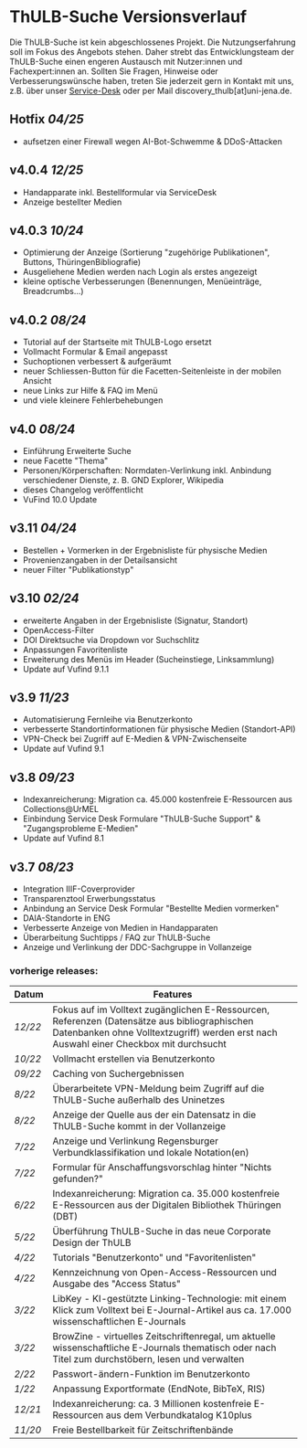 # ThULB-Suche Versionsverlauf

Die ThULB-Suche ist kein abgeschlossenes Projekt. Die Nutzungserfahrung soll im Fokus des Angebots stehen.
Daher strebt das Entwicklungsteam der ThULB-Suche einen engeren Austausch mit Nutzer:innen und Fachexpert:innen an.
Sollten Sie Fragen, Hinweise oder Verbesserungswünsche haben, treten Sie jederzeit gern in Kontakt mit uns,
z.B. über unser [Service-Desk](https://servicedesk.uni-jena.de/plugins/servlet/desk/portal/140/create/1001?customfield_12342=20009) oder per Mail discovery_thulb[at]uni-jena.de.

## Hotfix *04/25*
- aufsetzen einer Firewall wegen AI-Bot-Schwemme & DDoS-Attacken

## v4.0.4 *12/25*
- Handapparate inkl. Bestellformular via ServiceDesk
- Anzeige bestellter Medien

## v4.0.3 *10/24*
- Optimierung der Anzeige (Sortierung "zugehörige Publikationen", Buttons, ThüringenBibliografie)
- Ausgeliehene Medien werden nach Login als erstes angezeigt
- kleine optische Verbesserungen (Benennungen, Menüeinträge, Breadcrumbs...)

## v4.0.2 *08/24*
- Tutorial auf der Startseite mit ThULB-Logo ersetzt 
- Vollmacht Formular & Email angepasst
- Suchoptionen verbessert & aufgeräumt
- neuer Schliessen-Button für die Facetten-Seitenleiste in der mobilen Ansicht
- neue Links zur Hilfe & FAQ im Menü
- und viele kleinere Fehlerbehebungen

## v4.0 *08/24*
- Einführung Erweiterte Suche
- neue Facette "Thema"
- Personen/Körperschaften: Normdaten-Verlinkung inkl. Anbindung verschiedener Dienste, z. B. GND Explorer, Wikipedia
- dieses Changelog veröffentlicht
- VuFind 10.0 Update

## v3.11 *04/24*
- Bestellen + Vormerken in der Ergebnisliste für physische Medien
- Provenienzangaben in der Detailsansicht
- neuer Filter "Publikationstyp"

## v3.10 *02/24*
- erweiterte Angaben in der Ergebnisliste (Signatur, Standort)
- OpenAccess-Filter
- DOI Direktsuche via Dropdown vor Suchschlitz
- Anpassungen Favoritenliste
- Erweiterung des Menüs im Header (Sucheinstiege, Linksammlung)
- Update auf Vufind 9.1.1

## v3.9 *11/23*
- Automatisierung Fernleihe via Benutzerkonto
- verbesserte Standortinformationen für physische Medien (Standort-API)
- VPN-Check bei Zugriff auf E-Medien & VPN-Zwischenseite
- Update auf Vufind 9.1

## v3.8 *09/23*
- Indexanreicherung: Migration ca. 45.000 kostenfreie E-Ressourcen aus Collections@UrMEL
- Einbindung Service Desk Formulare "ThULB-Suche Support" & "Zugangsprobleme E-Medien"
- Update auf Vufind 8.1

## v3.7 *08/23*
- Integration IIIF-Coverprovider
- Transparenztool Erwerbungsstatus
- Anbindung an Service Desk Formular "Bestellte Medien vormerken"
- DAIA-Standorte in ENG
- Verbesserte Anzeige von Medien in Handapparaten
- Überarbeitung Suchtipps / FAQ zur ThULB-Suche
- Anzeige und Verlinkung der DDC-Sachgruppe in Vollanzeige

### vorherige releases:
| Datum | Features                                                                                                                                                             |
|-------|--------------------------------------------------------------------------------------------------------------------------------------------------------------------------------------|
| *12/22* | Fokus auf im Volltext zugänglichen E-Ressourcen, Referenzen (Datensätze aus bibliographischen Datenbanken ohne Volltextzugriff) werden erst nach Auswahl einer Checkbox mit durchsucht |
| *10/22* | Vollmacht erstellen via Benutzerkonto                                                                                                                                                |
| *09/22* | Caching von Suchergebnissen                                                                                                                                                          |
| *8/22*  | Überarbeitete VPN-Meldung beim Zugriff auf die ThULB-Suche außerhalb des Uninetzes                                                                                                   |
| *8/22*  | Anzeige der Quelle aus der ein Datensatz in die ThULB-Suche kommt in der Vollanzeige                                                                                                 |
| *7/22*  | Anzeige und Verlinkung Regensburger Verbundklassifikation und lokale Notation(en)                                                                                                    |
| *7/22*  | Formular für Anschaffungsvorschlag hinter "Nichts gefunden?"                                                                                                                         |
| *6/22*  | Indexanreicherung: Migration ca. 35.000 kostenfreie E-Ressourcen aus der Digitalen Bibliothek Thüringen (DBT)                                                                        |
| *5/22*  | Überführung ThULB-Suche in das neue Corporate Design der ThULB                                                                                                                       |
| *4/22*  | Tutorials "Benutzerkonto" und "Favoritenlisten"                                                                                                                                      |
| *4/22*  | Kennzeichnung von Open-Access-Ressourcen und Ausgabe des "Access Status"                                                                                                             |
| *3/22*  | LibKey - KI-gestützte Linking-Technologie: mit einem Klick zum Volltext bei E-Journal-Artikel aus ca. 17.000 wissenschaftlichen E-Journals                                           |
| *3/22*  | BrowZine - virtuelles Zeitschriftenregal, um aktuelle wissenschaftliche E-Journals thematisch oder nach Titel zum durchstöbern, lesen und verwalten                                  |
| *2/22*  | Passwort-ändern-Funktion im Benutzerkonto                                                                                                                                            |
| *1/22* | Anpassung Exportformate (EndNote, BibTeX, RIS)                                                                                                                                       |
| *12/21* | Indexanreicherung: ca. 3 Millionen kostenfreie E-Ressourcen aus dem Verbundkatalog K10plus                                                                                           |
| *11/20* | Freie Bestellbarkeit für Zeitschriftenbände                                                                                                                                          |
